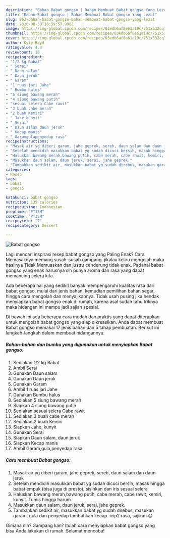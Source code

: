 ```yaml
---
description: "Bahan Babat gongso | Bahan Membuat Babat gongso Yang Lezat"
title: "Bahan Babat gongso | Bahan Membuat Babat gongso Yang Lezat"
slug: 963-bahan-babat-gongso-bahan-membuat-babat-gongso-yang-lezat
date: 2020-08-30T16:59:57.990Z
image: https://img-global.cpcdn.com/recipes/03edb6af8e61a19c/751x532cq70/babat-gongso-foto-resep-utama.jpg
thumbnail: https://img-global.cpcdn.com/recipes/03edb6af8e61a19c/751x532cq70/babat-gongso-foto-resep-utama.jpg
cover: https://img-global.cpcdn.com/recipes/03edb6af8e61a19c/751x532cq70/babat-gongso-foto-resep-utama.jpg
author: Kyle Boyd
ratingvalue: 4.4
reviewcount: 10
recipeingredient:
- "1/2 kg Babat"
- " Serai"
- " Daun salam"
- " Daun jeruk"
- " Garam"
- "1 ruas jari Jahe"
- " Bumbu halus"
- "5 siung bawang merah"
- "4 siung bawang putih"
- "sesuai selera Cabe rawit"
- "3 buah cabe merah"
- "2 buah Kemiri"
- " Jahe kunyit"
- " Serai"
- " Daun salam daun jeruk"
- " Kecap manis"
- " Garamgulapenyedap rasa"
recipeinstructions:
- "Masak air yg diberi garam, jahe geprek, sereh, daun salam dan daun jeruk"
- "Setelah mendidih masukkan babat yg sudah dicuci bersih, masak hingga babat empuk (bisa juga di presto), sisihkan dan iris sesuai selera"
- "Haluskan bawang merah,bawang putih, cabe merah, cabe rawit, kemiri, kunyit. Tumis hingga harum"
- "Masukkan daun salam, daun jeruk, serai, jahe geprek."
- "Tambahkan sedikit air, masukkan babat yg sudah direbus, masukan garam, gula dan penyedap tambahkan kecap. icip2 rasa, sajikan 😊"
categories:
- Resep
tags:
- babat
- gongso

katakunci: babat gongso 
nutrition: 135 calories
recipecuisine: Indonesian
preptime: "PT15M"
cooktime: "PT35M"
recipeyield: "2"
recipecategory: Dessert

---
```



![Babat gongso](https://img-global.cpcdn.com/recipes/03edb6af8e61a19c/751x532cq70/babat-gongso-foto-resep-utama.jpg)

Lagi mencari inspirasi resep babat gongso yang Paling Enak? Cara Memasaknya memang susah-susah gampang. jikalau keliru mengolah maka hasilnya Tidak Memuaskan dan justru cenderung tidak enak. Padahal babat gongso yang enak harusnya sih punya aroma dan rasa yang dapat memancing selera kita.

Ada beberapa hal yang sedikit banyak mempengaruhi kualitas rasa dari babat gongso, mulai dari jenis bahan, kemudian pemilihan bahan segar, hingga cara mengolah dan menyajikannya. Tidak usah pusing jika hendak menyiapkan babat gongso enak di rumah, karena asal sudah tahu triknya maka hidangan ini mampu jadi sajian spesial.




Di bawah ini ada beberapa cara mudah dan praktis yang dapat diterapkan untuk mengolah babat gongso yang siap dikreasikan. Anda dapat membuat Babat gongso memakai 17 jenis bahan dan 5 tahap pembuatan. Berikut ini langkah-langkah dalam membuat hidangannya.

<!--inarticleads1-->

##### Bahan-bahan dan bumbu yang digunakan untuk menyiapkan Babat gongso:

1. Sediakan 1/2 kg Babat
1. Ambil  Serai
1. Gunakan  Daun salam
1. Gunakan  Daun jeruk
1. Gunakan  Garam
1. Ambil 1 ruas jari Jahe
1. Gunakan  Bumbu halus
1. Sediakan 5 siung bawang merah
1. Siapkan 4 siung bawang putih
1. Sediakan sesuai selera Cabe rawit
1. Sediakan 3 buah cabe merah
1. Sediakan 2 buah Kemiri
1. Siapkan  Jahe, kunyit
1. Gunakan  Serai
1. Siapkan  Daun salam, daun jeruk
1. Siapkan  Kecap manis
1. Ambil  Garam,gula,penyedap rasa




<!--inarticleads2-->

##### Cara membuat Babat gongso:

1. Masak air yg diberi garam, jahe geprek, sereh, daun salam dan daun jeruk
1. Setelah mendidih masukkan babat yg sudah dicuci bersih, masak hingga babat empuk (bisa juga di presto), sisihkan dan iris sesuai selera
1. Haluskan bawang merah,bawang putih, cabe merah, cabe rawit, kemiri, kunyit. Tumis hingga harum
1. Masukkan daun salam, daun jeruk, serai, jahe geprek.
1. Tambahkan sedikit air, masukkan babat yg sudah direbus, masukan garam, gula dan penyedap tambahkan kecap. icip2 rasa, sajikan 😊




Gimana nih? Gampang kan? Itulah cara menyiapkan babat gongso yang bisa Anda lakukan di rumah. Selamat mencoba!

